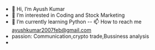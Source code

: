 - 👋 Hi, I’m Ayush Kumar
- 👀 I’m interested in Coding and Stock Marketing
- 🌱 I’m currently learning Python
-- 📫 How to reach me ayushkumar2007feb@gmail.com
- passion: Communication,crypto trade,Bussiness analysis
- 


<!---
itsayush-17/itsayush-17 is a ✨ special ✨ repository because its `README.md` (this file) appears on your GitHub profile.
You can click the Preview link to take a look at your changes.
--->
